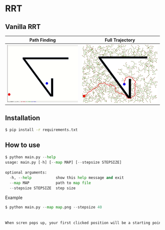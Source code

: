 # RRT

## Vanilla RRT

|Path Finding|Full Trajectory|
|---|---|
|![RRT_GIF](asset/rrt.gif)|![RRT_PATH](asset/rrt_path.jpg)|

## Installation

```bash
$ pip install -r requirements.txt
```

## How to use

```python
$ python main.py --help
usage: main.py [-h] [--map MAP] [--stepsize STEPSIZE]

optional arguments:
  -h, --help           show this help message and exit
  --map MAP            path to map file
  --stepsize STEPSIZE  step size
```

Example
```python
$ python main.py --map map.png --stepsize 40


When scren pops up, your first clicked position will be a starting point, and second clicked position will be a target point. Path finding process will be automatically started.
```